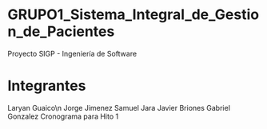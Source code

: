 # GRUPO1_Sistema_Integral_de_Gestion_de_Pacientes
Proyecto SIGP - Ingeniería de Software

# Integrantes 
Laryan Guaico\n
Jorge Jimenez
Samuel Jara
Javier Briones
Gabriel Gonzalez
Cronograma para Hito 1
